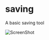 saving
======

A basic saving tool

![ScreenShot](https://raw.github.com/JohnCit/saving/Master/ScreenShots/screenshot1.png)
